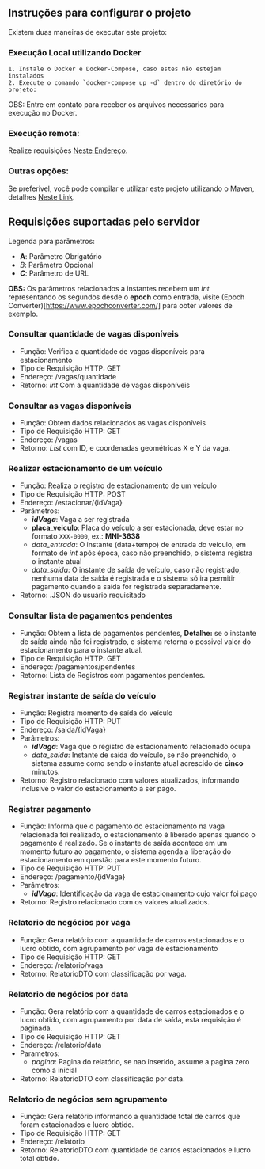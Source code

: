 ## Instruções para configurar o projeto

Existem duas maneiras de executar este projeto:

### Execução Local utilizando Docker
    1. Instale o Docker e Docker-Compose, caso estes não estejam instalados
    2. Execute o comando `docker-compose up -d` dentro do diretório do projeto:

OBS: Entre em contato para receber os arquivos necessarios para execução no Docker.

### Execução remota:
Realize requisições [Neste Endereço](https://desafio-estacionamento.herokuapp.com/).

### Outras opções:
Se preferivel, você pode compilar e utilizar este projeto utilizando o Maven, detalhes [Neste Link](https://www.baeldung.com/spring-boot-run-maven-vs-executable-jar).


## Requisições suportadas pelo servidor

Legenda para parâmetros:

- **A**: Parâmetro Obrigatório
- *B*: Parâmetro Opcional
- ***C***: Parâmetro de URL

**OBS:** Os parâmetros relacionados a instantes recebem um *int* representando os segundos desde o **epoch** como entrada, visite (Epoch Converter)[https://www.epochconverter.com/] para obter valores de exemplo.

### Consultar quantidade de vagas disponíveis


- Função: Verifica a quantidade de vagas disponíveis para estacionamento
- Tipo de Requisição HTTP: GET
- Endereço: /vagas/quantidade
- Retorno: *int* Com a quantidade de vagas disponíveis

### Consultar as vagas disponíveis

- Função: Obtem dados relacionados as vagas disponíveis
- Tipo de Requisição HTTP: GET
- Endereço: /vagas
- Retorno: *List<VagaDTO>* com ID, e coordenadas geométricas X e Y da vaga. 

### Realizar estacionamento de um veículo

- Função: Realiza o registro de estacionamento de um veículo
- Tipo de Requisição HTTP: POST
- Endereço: /estacionar/{idVaga}
- Parâmetros:
    - ***idVaga***: Vaga a ser registrada
    - **placa_veiculo**: Placa do veículo a ser estacionada, deve estar no formato `XXX-0000`, ex.: **MNI-3638**
    - *data_entrada*: O instante (data+tempo) de entrada do veículo, em formato de *int* após época, caso não preenchido, o sistema registra o instante atual
    - *data_saida*: O instante de saída de veículo, caso não registrado, nenhuma data de saída é registrada e o sistema só ira permitir pagamento quando a saída for registrada separadamente.
- Retorno: .JSON do usuário requisitado

### Consultar lista de pagamentos pendentes

- Função: Obtem a lista de pagamentos pendentes, **Detalhe:** se o instante de saída ainda não foi registrado, o sistema retorna o possivel valor do estacionamento para o instante atual.
- Tipo de Requisição HTTP: GET
- Endereço: /pagamentos/pendentes
- Retorno: Lista de Registros com pagamentos pendentes.

### Registrar instante de saída do veículo

- Função: Registra momento de saída do veículo
- Tipo de Requisição HTTP: PUT
- Endereço: /saida/{idVaga}
- Parâmetros:
    - ***idVaga***: Vaga que o registro de estacionamento relacionado ocupa
    - *data_saida*: Instante de saída do veículo, se não preenchido, o sistema assume como sendo o instante atual acrescido de **cinco** minutos.
- Retorno: Registro relacionado com valores atualizados, informando inclusive o valor do estacionamento a ser pago.

### Registrar pagamento 

- Função: Informa que o pagamento do estacionamento na vaga relacionada foi realizado, o estacionamento é liberado apenas quando o pagamento é realizado. Se o instante de saída acontece em um momento futuro ao pagamento, o sistema agenda a liberação do estacionamento em questão para este momento futuro.
- Tipo de Requisição HTTP: PUT
- Endereço: /pagamento/{idVaga}
- Parâmetros:
    - ***idVaga***: Identificação da vaga de estacionamento cujo valor foi pago
- Retorno: Registro relacionado com os valores atualizados.

### Relatorio de negócios por vaga

- Função: Gera relatório com a quantidade de carros estacionados e o lucro obtido, com agrupamento por vaga de estacionamento
- Tipo de Requisição HTTP: GET
- Endereço: /relatorio/vaga
- Retorno: RelatorioDTO com classificação por vaga.

### Relatorio de negócios por data

- Função: Gera relatório com a quantidade de carros estacionados e o lucro obtido, com agrupamento por data de saída, esta requisição é paginada.
- Tipo de Requisição HTTP: GET
- Endereço: /relatorio/data
- Parametros: 
    - *pagina*: Pagina do relatório, se nao inserido, assume a pagina zero como a inicial
- Retorno: RelatorioDTO com classificação por data.

### Relatorio de negócios sem agrupamento

- Função: Gera relatório informando a quantidade total de carros que foram estacionados e lucro obtido.
- Tipo de Requisição HTTP: GET
- Endereço: /relatorio
- Retorno: RelatorioDTO com quantidade de carros estacionados e lucro total obtido.